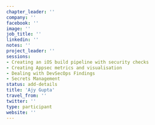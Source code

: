 ```yaml
---
chapter_leader: ''
company: ''
facebook: ''
image: ''
job_title: ''
linkedin: ''
notes: ''
project_leader: ''
sessions:
- Creating an iOS build pipeline with security checks
- Creating Appsec metrics and visualisation
- Dealing with DevSecOps Findings 
- Secrets Management
status: add-details
title: 'Ajy Gupta'
travel_from: ''
twitter: ''
type: participant
website: ''
---
```


